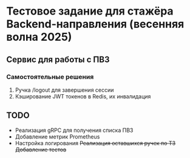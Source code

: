 # Тестовое задание для стажёра Backend-направления (весенняя волна 2025)

## Сервис для работы с ПВЗ

### Самостоятельные решения

1. Ручка /logout для завершения сессии
2. Кэширование JWT токенов в Redis, их инвалидация

## TODO

- Реализация gRPC для получения списка ПВЗ
- Добавление метрик Prometheus
- Настройка логирования
  ~~Реализация оставшихся ручек по ТЗ~~
  ~~Добавление тестов~~
